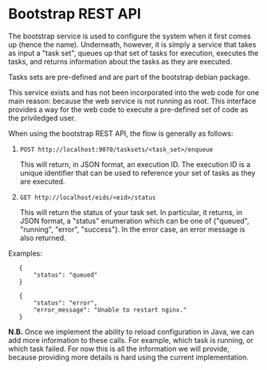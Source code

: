 Bootstrap REST API
====

The bootstrap service is used to configure the system when it first comes up
(hence the name). Underneath, however, it is simply a service that takes as
input a "task set", queues up that set of tasks for execution, executes the
tasks, and returns information about the tasks as they are executed.

Tasks sets are pre-defined and are part of the bootstrap debian package.

This service exists and has not been incorporated into the web code for one
main reason: because the web service is not running as root. This interface
provides a way for the web code to execute a pre-defined set of code as the
priviledged user.

When using the bootstrap REST API, the flow is generally as follows:

1. `POST http://localhost:9070/tasksets/<task_set>/enqueue`

   This will return, in JSON format, an execution ID. The execution ID is
   a unique identifier that can be used to reference your set of tasks as
   they are executed.

2. `GET http://localhost/eids/<eid>/status`

   This will return the status of your task set. In particular, it
   returns, in JSON format, a "status" enumeration which can be one of
   {"queued", "running", "error", "success"}. In the error case, an error
   message is also returned.

Examples:

       {
           "status": "queued"
       }

       {
           "status": "error",
           "error_message": "Unable to restart nginx."
       }

**N.B.** Once we implement the ability to reload configuration in Java, we can add
     more information to these calls. For example, which task is running, or
     which task failed. For now this is all the information we will provide,
     because providing more details is hard using the current implementation.
